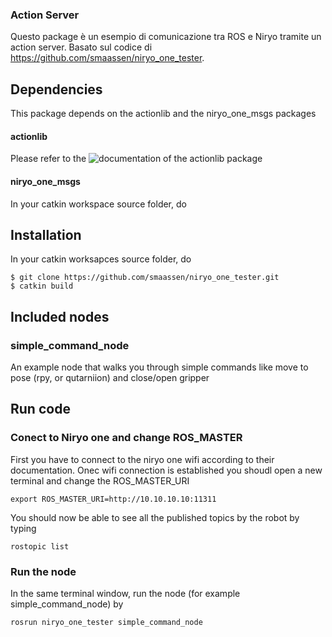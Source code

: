 ### Action Server 

Questo package è un esempio di comunicazione tra ROS e Niryo tramite un action server.
Basato sul codice di https://github.com/smaassen/niryo_one_tester.

## Dependencies
This package depends on the actionlib and the niryo_one_msgs packages
#### actionlib 
Please refer to the ![documentation](http://wiki.ros.org/actionlib) of the actionlib package 
#### niryo_one_msgs
In your catkin workspace source folder, do 

## Installation
In your catkin worksapces source folder, do 

```
$ git clone https://github.com/smaassen/niryo_one_tester.git
$ catkin build
```

## Included nodes
### simple_command_node
An example node that walks you through simple commands like move to pose (rpy, or qutarniion) and close/open gripper


## Run code 
### Conect to Niryo one and change ROS_MASTER
First you have to connect to the niryo one wifi according to their documentation. Onec wifi connection is established you shoudl open a new terminal and change the ROS_MASTER_URI
```
export ROS_MASTER_URI=http://10.10.10.10:11311
```
You should now be able to see all the published topics by the robot by typing
```
rostopic list
```
### Run the node 
In the same terminal window, run the node (for example simple_command_node) by 
```
rosrun niryo_one_tester simple_command_node
```

